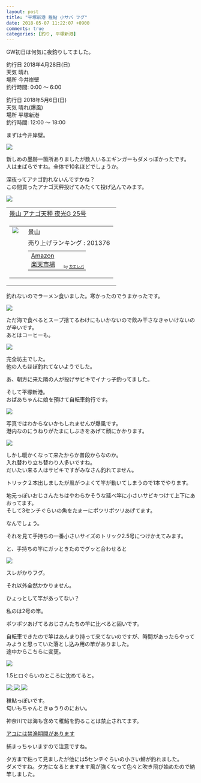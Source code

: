 ```yaml
---
layout: post
title: "平塚新港 稚鮎 小サバ フグ"
date: 2018-05-07 11:22:07 +0900
comments: true
categories: [釣り, 平塚新港]
---
```


GW初日は何気に夜釣りしてました。

釣行日 2018年4月28日(日)  
天気 晴れ  
場所 今井岸壁  
釣行時間: 0:00 〜 6:00  
  
釣行日 2018年5月6日(日)  
天気 晴れ(爆風)  
場所 平塚新港  
釣行時間: 12:00 〜 18:00  

<!-- more -->

<script async src="//pagead2.googlesyndication.com/pagead/js/adsbygoogle.js"></script>
<ins class="adsbygoogle"
     style="display:block; text-align:center;"
     data-ad-layout="in-article"
     data-ad-format="fluid"
     data-ad-client="ca-pub-7039502723411845"
     data-ad-slot="8206045005"></ins>
<script>
     (adsbygoogle = window.adsbygoogle || []).push({});
</script>

まずは今井岸壁。  
  
<a href="/images/blog/20180507/IMG_4442.jpg" data-lightbox="imaiganpeki" data-title=""/>  
  <img src="/images/blog/20180507/IMG_4442.jpg">  
</a>  
  
新しめの墨跡一箇所ありましたが数人いるエギンガーもダメっぽかったです。  
人はまばらですね。全体で10名ほどでしょうか。  
  
深夜ってアナゴ釣れないんですかね？  
この間買ったアナゴ天秤投げてみたくて投げ込んでみます。  
  
<a href="/images/blog/20180507/IMG_4440.jpg" data-lightbox="imaiganpeki" data-title=""/>  
  <img src="/images/blog/20180507/IMG_4440.jpg">  
</a>  
  
<table  border="0" cellpadding="5" style="border:none"><tr><td style="border:none;text-align:left"><a href="https://www.amazon.co.jp/exec/obidos/ASIN/B00M8UTRFO/gogosakura-22/" target="_blank" >景山 アナゴ天秤 夜光G 25号</a></td></tr><tr><td style="border:none"><table  border="0" cellpadding="0" style="border:none"><tr><td valign="top" style="border:none"><a href="https://www.amazon.co.jp/exec/obidos/ASIN/B00M8UTRFO/gogosakura-22/" target="_blank" ><img src="https://images-fe.ssl-images-amazon.com/images/I/31DVKobdl4L._SL160_.jpg" border="0" style="margin-right:10px" /></a></td><td valign="top" style="border:none;text-align:left"><div class="kaerebalink-detail" style="margin-bottom:5px;"> 景山 </div><div class="kaerebalink-salesranking" style="margin-bottom:5px">売り上げランキング : 201376</div><table style="border:none;margin-top:10px"><tr><td style="border:none;text-align:left;"><div class="shoplinkamazon" style="margin-right:5px"><a href="https://www.amazon.co.jp/gp/search?keywords=%E3%82%A2%E3%83%8A%E3%82%B4%E5%A4%A9%E7%A7%A4&__mk_ja_JP=%E3%82%AB%E3%82%BF%E3%82%AB%E3%83%8A&tag=gogosakura-22" target="_blank" >Amazon</a></div><div class="shoplinkrakuten" style="margin-right:5px"><a href="https://hb.afl.rakuten.co.jp/hgc/16102ad8.0804351d.16102ad9.09702e1c/?pc=https%3A%2F%2Fsearch.rakuten.co.jp%2Fsearch%2Fmall%2F%25E3%2582%25A2%25E3%2583%258A%25E3%2582%25B4%25E5%25A4%25A9%25E7%25A7%25A4%2F-%2Ff.1-p.1-s.1-sf.0-st.A-v.2%3Fx%3D0%26scid%3Daf_ich_link_urltxt%26m%3Dhttp%3A%2F%2Fm.rakuten.co.jp%2F" target="_blank" >楽天市場</a></div></td><td style="vertical-align:bottom;padding-left:10px;font-size:x-small;border:none">by <a href="http://kaereba.com" rel="nofollow" target="_blank">カエレバ</a></td></tr></table></font></td></tr></table></td></tr></table>  
  
釣れないのでラーメン食いました。寒かったのでうまかったです。  
  
<a href="/images/blog/20180507/IMG_4445.jpg" data-lightbox="imaiganpeki" data-title=""/>  
  <img src="/images/blog/20180507/IMG_4445.jpg">  
</a>  
  
ただ海で食べるとスープ捨てるわけにもいかないので飲み干さなきゃいけないのが辛いです。  
あとはコーヒーも。  
  
<a href="/images/blog/20180507/IMG_4446.jpg" data-lightbox="imaiganpeki" data-title=""/>  
  <img src="/images/blog/20180507/IMG_4446.jpg">  
</a>  
  
完全坊主でした。  
他の人もほぼ釣れてないようでした。  
  
あ、朝方に来た隣の人が投げサビキでイナっ子釣ってました。  
  
そして平塚新港。  
おばあちゃんに娘を預けて自転車釣行です。  
  
<a href="/images/blog/20180507/IMG_4710.jpg" data-lightbox="hiratsuka" data-title=""/>  
  <img src="/images/blog/20180507/IMG_4710.jpg">  
</a>  
  
写真ではわからないかもしれませんが爆風です。  
港内なのにうねりがたまにしぶきをあげて顔にかかります。  
  
  
<a href="/images/blog/20180507/IMG_4719.jpg" data-lightbox="hiratsuka" data-title=""/>  
  <img src="/images/blog/20180507/IMG_4719.jpg">  
</a>  
  
しかし暖かくなって来たからか普段からなのか。  
入れ替わり立ち替わり人多いですね。  
だいたい来る人はサビキですがみなさん釣れてません。  
  
トリック２本出しましたが風がつよくて竿が動いてしまうので1本でやります。  
  
地元っぽいおじさんたちはやわらかそうな延べ竿に小さいサビキつけて上下にあおってます。  
そして3センチぐらいの魚をたまーにポツリポツリあげてます。  
  
なんでしょう。  
  
それを見て手持ちの一番小さいサイズのトリック2.5号につけかえてみます。  
  
と、手持ちの竿にガッときたのでグッと合わせると  
  
<a href="/images/blog/20180507/IMG_4716.jpg" data-lightbox="hiratsuka" data-title=""/>  
  <img src="/images/blog/20180507/IMG_4716.jpg">  
</a>  
  
スレがかりフグ。  
  
それ以外全然かかりません。  
  
ひょっとして竿があってない？  
  
私のは2号の竿。  
  
ポツポツあげてるおじさんたちの竿に比べると固いです。  
  
自転車できたので竿はあんまり持って来てないのですが、時間があったらやってみようと思っていた落とし込み用の竿がありました。  
途中からこちらに変更。  
  
<a href="/images/blog/20180507/IMG_4722.jpg" data-lightbox="hiratsuka" data-title=""/>  
  <img src="/images/blog/20180507/IMG_4722.jpg">  
</a>  
  
1.5ヒロぐらいのところに沈めてると。  
  
<a href="/images/blog/20180507/IMG_4723.jpg" data-lightbox="hiratsuka" data-title=""/>  
  <img src="/images/blog/20180507/IMG_4723.jpg">  
</a>  
  
  
<a href="/images/blog/20180507/IMG_4726.jpg" data-lightbox="hiratsuka" data-title=""/>  
  <img src="/images/blog/20180507/IMG_4726.jpg">  
</a>  
  
<a href="/images/blog/20180507/IMG_4728.jpg" data-lightbox="hiratsuka" data-title=""/>  
  <img src="/images/blog/20180507/IMG_4728.jpg">  
</a>  
  
稚鮎っぽいです。  
匂いもちゃんときゅうりのにおい。  
  
神奈川では海も含めて稚鮎を釣ることは禁止されてます。  
  
[アユには禁漁期間があります](http://www.pref.kanagawa.jp/cnt/f160583/)  
  
捕まっちゃいますので注意ですね。  
  
夕方まで粘って見ましたが他には5センチぐらいの小さい鯖が釣れました。  
ダメですね。夕方になるとますます風が強くなって色々と吹き飛び始めたので納竿しました。  

